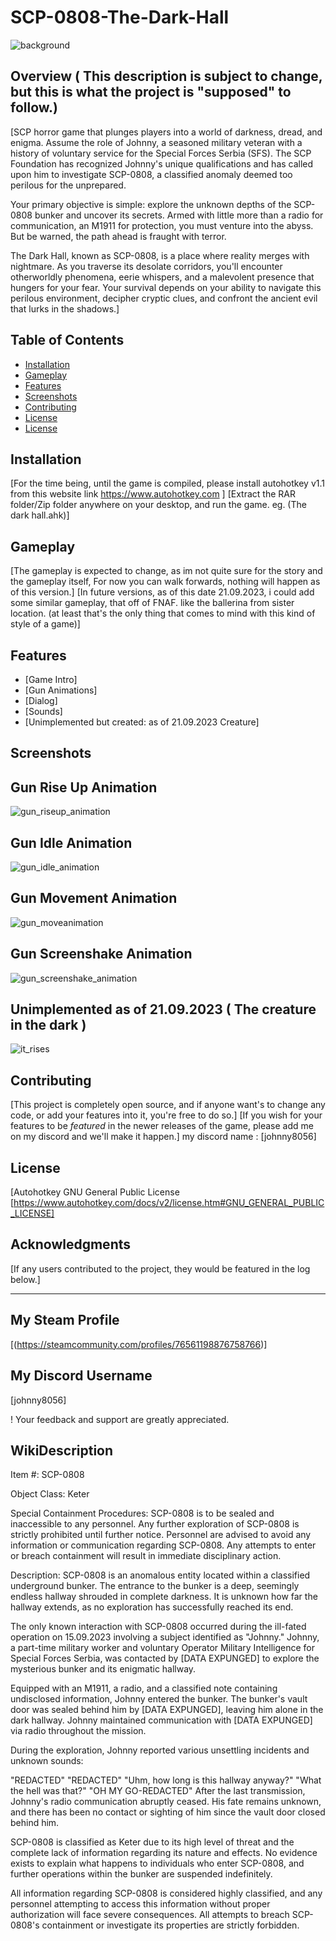 # SCP-0808-The-Dark-Hall
![background](https://github.com/JohnnYDeveloperAHK/SCP-0808-The-Dark-Hall/assets/11061707/d1328b03-7948-483d-a755-c301541b0ae7)

## Overview ( This description is subject to change, but this is what the project is "supposed" to follow.)

[SCP horror game that plunges players into a world of darkness, dread, and enigma. Assume the role of Johnny, a seasoned military veteran with a history of voluntary service for the Special Forces Serbia (SFS). The SCP Foundation has recognized Johnny's unique qualifications and has called upon him to investigate SCP-0808, a classified anomaly deemed too perilous for the unprepared.

Your primary objective is simple: explore the unknown depths of the SCP-0808 bunker and uncover its secrets. Armed with little more than a radio for communication, an M1911 for protection, you must venture into the abyss. But be warned, the path ahead is fraught with terror.

The Dark Hall, known as SCP-0808, is a place where reality merges with nightmare. As you traverse its desolate corridors, you'll encounter otherworldly phenomena, eerie whispers, and a malevolent presence that hungers for your fear. Your survival depends on your ability to navigate this perilous environment, decipher cryptic clues, and confront the ancient evil that lurks in the shadows.]

## Table of Contents

- [Installation](#installation)
- [Gameplay](#gameplay)
- [Features](#features)
- [Screenshots](#screenshots)
- [Contributing](#contributing)
- [License](#license)
- [License](#wikidescription)

## Installation

[For the time being, until the game is compiled, please install autohotkey v1.1 from this website link https://www.autohotkey.com ]
[Extract the RAR folder/Zip folder anywhere on your desktop, and run the game. eg. (The dark hall.ahk)]

## Gameplay

[The gameplay is expected to change, as im not quite sure for the story and the gameplay itself, For now you can walk forwards, nothing will happen as of this version.]
[In future versions, as of this date 21.09.2023, i could add some similar gameplay, that off of FNAF. like the ballerina from sister location. (at least that's the only thing that comes to mind with this kind of style of a game)]

## Features

- [Game Intro]
- [Gun Animations]
- [Dialog]
- [Sounds]
- [Unimplemented but created: as of 21.09.2023 Creature]
  
## Screenshots

## Gun Rise Up Animation
![gun_riseup_animation](https://github.com/JohnnYDeveloperAHK/SCP-0808-The-Dark-Hall/assets/11061707/2faa1941-3f6e-4801-8c89-5e4d2072c67e)

## Gun Idle Animation
![gun_idle_animation](https://github.com/JohnnYDeveloperAHK/SCP-0808-The-Dark-Hall/assets/11061707/d8dbbe0d-5be1-4afe-954c-1f7e271248cf)

## Gun Movement Animation
![gun_moveanimation](https://github.com/JohnnYDeveloperAHK/SCP-0808-The-Dark-Hall/assets/11061707/642f602e-3e8d-4cbf-b137-fc64e42b19c9)

## Gun Screenshake Animation
![gun_screenshake_animation](https://github.com/JohnnYDeveloperAHK/SCP-0808-The-Dark-Hall/assets/11061707/c6d827ec-906f-4e69-ac18-f2a0d55404be)

## Unimplemented as of 21.09.2023 ( The creature in the dark )
![it_rises](https://github.com/JohnnYDeveloperAHK/SCP-0808-The-Dark-Hall/assets/11061707/4aa5839c-943c-4d35-b305-e53805f1b492)


## Contributing

[This project is completely open source, and if anyone want's to change any code, or add your features into it, you're free to do so.]
[If you wish for your features to be *featured* in the newer releases of the game, please add me on my discord and we'll make it happen.]
my discord name : [johnny8056]


## License

[Autohotkey GNU General Public License 
[https://www.autohotkey.com/docs/v2/license.htm#GNU_GENERAL_PUBLIC_LICENSE]

## Acknowledgments

[If any users contributed to the project, they would be featured in the log below.]

---

##  My Steam Profile
[(https://steamcommunity.com/profiles/76561198876758766)]

## My Discord Username
[johnny8056]

! Your feedback and support are greatly appreciated.

## WikiDescription

Item #: SCP-0808

Object Class: Keter

Special Containment Procedures: SCP-0808 is to be sealed and inaccessible to any personnel. Any further exploration of SCP-0808 is strictly prohibited until further notice. Personnel are advised to avoid any information or communication regarding SCP-0808. Any attempts to enter or breach containment will result in immediate disciplinary action.

Description: SCP-0808 is an anomalous entity located within a classified underground bunker. The entrance to the bunker is a deep, seemingly endless hallway shrouded in complete darkness. It is unknown how far the hallway extends, as no exploration has successfully reached its end.

The only known interaction with SCP-0808 occurred during the ill-fated operation on 15.09.2023 involving a subject identified as "Johnny." Johnny, a part-time military worker and voluntary Operator Military Intelligence for Special Forces Serbia, was contacted by [DATA EXPUNGED] to explore the mysterious bunker and its enigmatic hallway.

Equipped with an M1911, a radio, and a classified note containing undisclosed information, Johnny entered the bunker. The bunker's vault door was sealed behind him by [DATA EXPUNGED], leaving him alone in the dark hallway. Johnny maintained communication with [DATA EXPUNGED] via radio throughout the mission.

During the exploration, Johnny reported various unsettling incidents and unknown sounds:

"REDACTED"
"REDACTED"
"Uhm, how long is this hallway anyway?"
"What the hell was that?"
"OH MY GO-REDACTED"
After the last transmission, Johnny's radio communication abruptly ceased. His fate remains unknown, and there has been no contact or sighting of him since the vault door closed behind him.

SCP-0808 is classified as Keter due to its high level of threat and the complete lack of information regarding its nature and effects. No evidence exists to explain what happens to individuals who enter SCP-0808, and further operations within the bunker are suspended indefinitely.

All information regarding SCP-0808 is considered highly classified, and any personnel attempting to access this information without proper authorization will face severe consequences. All attempts to breach SCP-0808's containment or investigate its properties are strictly forbidden.
